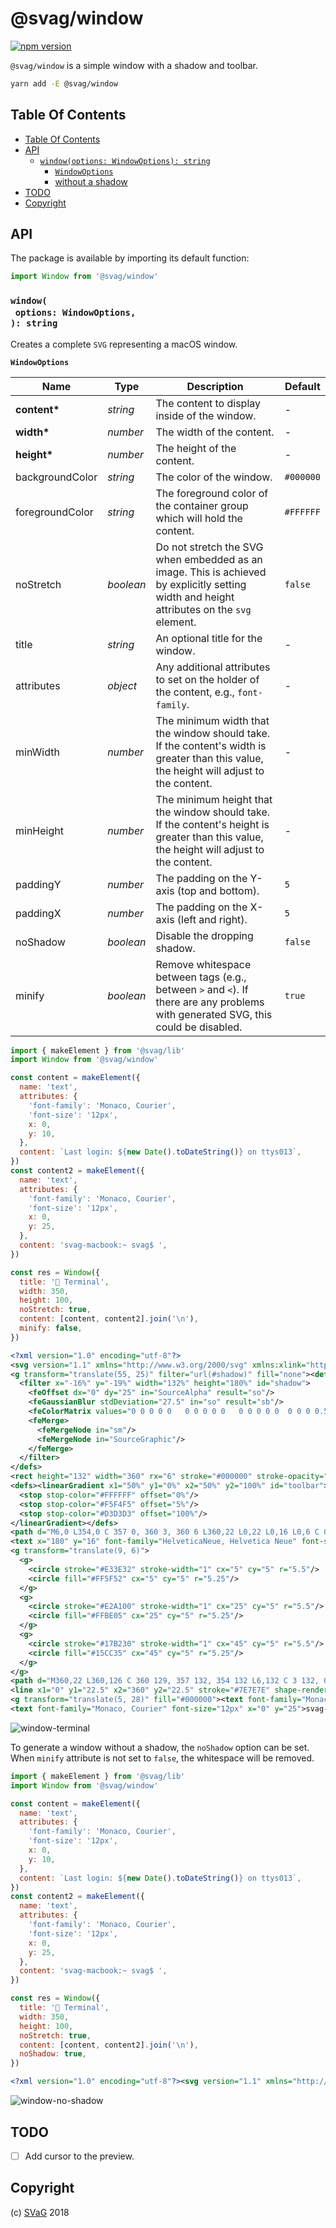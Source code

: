 # @svag/window

[![npm version](https://badge.fury.io/js/%40svag%2Fwindow.svg)](https://npmjs.org/package/@svag/window)

`@svag/window` is a simple window with a shadow and toolbar.

```sh
yarn add -E @svag/window
```

## Table Of Contents

- [Table Of Contents](#table-of-contents)
- [API](#api)
  * [`window(options: WindowOptions): string`](#windowoptions-windowoptions-string)
    * [`WindowOptions`](#windowoptions)
    * [without a shadow](#without-a-shadow)
- [TODO](#todo)
- [Copyright](#copyright)

## API

The package is available by importing its default function:

```js
import Window from '@svag/window'
```

### `window(`<br/>&nbsp;&nbsp;`options: WindowOptions,`<br/>`): string`

Creates a complete `SVG` representing a macOS window.

__<a name="windowoptions">`WindowOptions`</a>__

| Name | Type | Description | Default |
| ---- | ---- | ----------- | ------- |
| __content*__ | _string_ | The content to display inside of the window. | - |
| __width*__ | _number_ | The width of the content. | - |
| __height*__ | _number_ | The height of the content. | - |
| backgroundColor | _string_ | The color of the window. | `#000000` |
| foregroundColor | _string_ | The foreground color of the container group which will hold the content. | `#FFFFFF` |
| noStretch | _boolean_ | Do not stretch the SVG when embedded as an image. This is achieved by explicitly setting width and height attributes on the `svg` element. | `false` |
| title | _string_ | An optional title for the window. | - |
| attributes | _object_ | Any additional attributes to set on the holder of the content, e.g., `font-family`. | - |
| minWidth | _number_ | The minimum width that the window should take. If the content's width is greater than this value, the height will adjust to the content. | - |
| minHeight | _number_ | The minimum height that the window should take. If the content's height is greater than this value, the height will adjust to the content. | - |
| paddingY | _number_ | The padding on the Y-axis (top and bottom). | `5` |
| paddingX | _number_ | The padding on the X-axis (left and right). | `5` |
| noShadow | _boolean_ | Disable the dropping shadow. | `false` |
| minify | _boolean_ | Remove whitespace between tags (e.g., between `>` and `<`). If there are any problems with generated SVG, this could be disabled. | `true` |

```js
import { makeElement } from '@svag/lib'
import Window from '@svag/window'

const content = makeElement({
  name: 'text',
  attributes: {
    'font-family': 'Monaco, Courier',
    'font-size': '12px',
    x: 0,
    y: 10,
  },
  content: `Last login: ${new Date().toDateString()} on ttys013`,
})
const content2 = makeElement({
  name: 'text',
  attributes: {
    'font-family': 'Monaco, Courier',
    'font-size': '12px',
    x: 0,
    y: 25,
  },
  content: 'svag-macbook:~ svag$ ',
})

const res = Window({
  title: '🚞 Terminal',
  width: 350,
  height: 100,
  noStretch: true,
  content: [content, content2].join('\n'),
  minify: false,
})
```

```svg
<?xml version="1.0" encoding="utf-8"?>
<svg version="1.1" xmlns="http://www.w3.org/2000/svg" xmlns:xlink="http://www.w3.org/1999/xlink" viewBox="0, 0, 472, 244" width="472px" height="244px">
<g transform="translate(55, 25)" filter="url(#shadow)" fill="none"><defs>
  <filter x="-16%" y="-19%" width="132%" height="180%" id="shadow">
    <feOffset dx="0" dy="25" in="SourceAlpha" result="so"/>
    <feGaussianBlur stdDeviation="27.5" in="so" result="sb"/>
    <feColorMatrix values="0 0 0 0 0   0 0 0 0 0   0 0 0 0 0  0 0 0 0.5 0" type="matrix" in="sb" result="sm"/>
    <feMerge>
      <feMergeNode in="sm"/>
      <feMergeNode in="SourceGraphic"/>
    </feMerge>
  </filter>
</defs>
<rect height="132" width="360" rx="6" stroke="#000000" stroke-opacity="0.2"/>
<defs><linearGradient x1="50%" y1="0%" x2="50%" y2="100%" id="toolbar">
  <stop stop-color="#FFFFFF" offset="0%"/>
  <stop stop-color="#F5F4F5" offset="5%"/>
  <stop stop-color="#D3D3D3" offset="100%"/>
</linearGradient></defs>
<path d="M6,0 L354,0 C 357 0, 360 3, 360 6 L360,22 L0,22 L0,16 L0,6 C 0 3, 3 0, 6 0" fill="url(#toolbar)"/>
<text x="180" y="16" font-family="HelveticaNeue, Helvetica Neue" font-size="13" letter-spacing="0.4" fill="#464646" text-anchor="middle">🚞 Terminal</text>
<g transform="translate(9, 6)">
  <g>
    <circle stroke="#E33E32" stroke-width="1" cx="5" cy="5" r="5.5"/>
    <circle fill="#FF5F52" cx="5" cy="5" r="5.25"/>
  </g>
  <g>
    <circle stroke="#E2A100" stroke-width="1" cx="25" cy="5" r="5.5"/>
    <circle fill="#FFBE05" cx="25" cy="5" r="5.25"/>
  </g>
  <g>
    <circle stroke="#17B230" stroke-width="1" cx="45" cy="5" r="5.5"/>
    <circle fill="#15CC35" cx="45" cy="5" r="5.25"/>
  </g>
</g>
<path d="M360,22 L360,126 C 360 129, 357 132, 354 132 L6,132 C 3 132, 0 129, 0 126 L0,22 Z" fill="#FFFFFF"/>
<line x1="0" y1="22.5" x2="360" y2="22.5" stroke="#7E7E7E" shape-rendering="crispEdges"/>
<g transform="translate(5, 28)" fill="#000000"><text font-family="Monaco, Courier" font-size="12px" x="0" y="10">Last login: Sat Sep 08 2018 on ttys013</text>
<text font-family="Monaco, Courier" font-size="12px" x="0" y="25">svag-macbook:~ svag$ </text></g></g></svg>
```

![window-terminal](images/window.svg)

To generate a window <a name="without-a-shadow">without a shadow</a>, the `noShadow` option can be set. When `minify` attribute is not set to `false`, the whitespace will be removed.

```js
import { makeElement } from '@svag/lib'
import Window from '@svag/window'

const content = makeElement({
  name: 'text',
  attributes: {
    'font-family': 'Monaco, Courier',
    'font-size': '12px',
    x: 0,
    y: 10,
  },
  content: `Last login: ${new Date().toDateString()} on ttys013`,
})
const content2 = makeElement({
  name: 'text',
  attributes: {
    'font-family': 'Monaco, Courier',
    'font-size': '12px',
    x: 0,
    y: 25,
  },
  content: 'svag-macbook:~ svag$ ',
})

const res = Window({
  title: '🚞 Terminal',
  width: 350,
  height: 100,
  noStretch: true,
  content: [content, content2].join('\n'),
  noShadow: true,
})
```

```svg
<?xml version="1.0" encoding="utf-8"?><svg version="1.1" xmlns="http://www.w3.org/2000/svg" xmlns:xlink="http://www.w3.org/1999/xlink" viewBox="0, 0, 362, 134" width="362px" height="134px"><g transform="translate(1, 1)" fill="none"><rect height="132" width="360" rx="6" stroke="#000000" stroke-opacity="0.2"/><defs><linearGradient x1="50%" y1="0%" x2="50%" y2="100%" id="toolbar"><stop stop-color="#FFFFFF" offset="0%"/><stop stop-color="#F5F4F5" offset="5%"/><stop stop-color="#D3D3D3" offset="100%"/></linearGradient></defs><path d="M6,0 L354,0 C 357 0, 360 3, 360 6 L360,22 L0,22 L0,16 L0,6 C 0 3, 3 0, 6 0" fill="url(#toolbar)"/><text x="180" y="16" font-family="HelveticaNeue, Helvetica Neue" font-size="13" letter-spacing="0.4" fill="#464646" text-anchor="middle">🚞 Terminal</text><g transform="translate(9, 6)"><g><circle stroke="#E33E32" stroke-width="1" cx="5" cy="5" r="5.5"/><circle fill="#FF5F52" cx="5" cy="5" r="5.25"/></g><g><circle stroke="#E2A100" stroke-width="1" cx="25" cy="5" r="5.5"/><circle fill="#FFBE05" cx="25" cy="5" r="5.25"/></g><g><circle stroke="#17B230" stroke-width="1" cx="45" cy="5" r="5.5"/><circle fill="#15CC35" cx="45" cy="5" r="5.25"/></g></g><path d="M360,22 L360,126 C 360 129, 357 132, 354 132 L6,132 C 3 132, 0 129, 0 126 L0,22 Z" fill="#FFFFFF"/><line x1="0" y1="22.5" x2="360" y2="22.5" stroke="#7E7E7E" shape-rendering="crispEdges"/><g transform="translate(5, 28)" fill="#000000"><text font-family="Monaco, Courier" font-size="12px" x="0" y="10">Last login: Sat Sep 08 2018 on ttys013</text><text font-family="Monaco, Courier" font-size="12px" x="0" y="25">svag-macbook:~ svag$ </text></g></g></svg>
```

![window-no-shadow](images/no-shadow.svg)

## TODO

- [ ] Add cursor to the preview.

## Copyright

(c) [SVaG][1] 2018

[1]: https://svag.co

